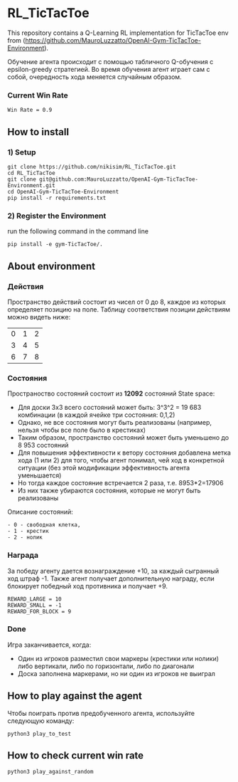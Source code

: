 # RL_TicTacToe

This repository contains a Q-Learning RL implementation for TicTacToe env from (https://github.com/MauroLuzzatto/OpenAI-Gym-TicTacToe-Environment).


Обучение агента происходит с помощью табличного Q-обучения с epsilon-greedy стратегией. Во время обучения агент играет сам с собой, очередность хода меняется случайным образом.

### Current Win Rate
```
Win Rate = 0.9
```

## How to install
### 1) Setup
```
git clone https://github.com/nikisim/RL_TicTacToe.git
cd RL_TicTacToe
git clone git@github.com:MauroLuzzatto/OpenAI-Gym-TicTacToe-Environment.git
cd OpenAI-Gym-TicTacToe-Environment
pip install -r requirements.txt
```

### 2) Register the Environment

run the following command in the command line
``` 
pip install -e gym-TicTacToe/. 
```

## About environment

### Действия
Пространство действий состоит из чисел от 0 до 8, каждое из которых определяет позицию на поле. Таблицу соответствия позиции действиям можно видеть ниже:


|  |  |  |
| :---: |  :---:  |  :---: |
| 0  | 1  | 2  |
| 3  | 4  | 5  |
| 6  | 7  | 8  |


### Состояния
Пространоство состояний состоит из **12092** состояний
State space:
-    Для доски 3х3 всего состояний может быть: 3^3^2 = 19 683 комбинации (в каждой ячейке три состояния: 0,1,2)
-    Однако, не все состояния могут быть реализованы (например, нельзя чтобы все поле было в крестиках)
-    Таким образом, пространство состояний может быть уменьшено до 8 953 состояний
-    Для повышения эффективности к ветору состояния добавлена метка хода (1 или 2) для того, чтобы агент понимал, чей ход в конкретной ситуации (без этой модификации эффективность агента уменьшается)
-    Но тогда каждое состояние встречается 2 раза, т.е. 8953*2=17906
-    Из них также убираются состояния, которые не могут быть реализованы

Описание состояний:
   
    - 0 - свободная клетка,
    - 1 - крестик
    - 2 - нолик

### Награда
За победу агенту дается вознаграждение +10, за каждый сыгранный ход штраф -1. Также агент получает дополнительную награду, если блокирует победный ход противника и получает +9.

```
REWARD_LARGE = 10
REWARD_SMALL = -1
REWARD_FOR_BLOCK = 9
```


### Done
Игра заканчивается, когда:
-    Один из игроков разместил свои маркеры (крестики или нолики) либо вертикали, либо по горизонтали, либо по диагонали
-    Доска заполнена маркерами, но ни один из игроков не выиграл



## How to play against the agent
Чтобы поиграть против предобученного агента, используйте следующую команду:

```
python3 play_to_test
```

## How to check current win rate

```
python3 play_against_random
```